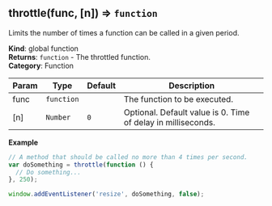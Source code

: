<a name="throttle"></a>

## throttle(func, [n]) ⇒ <code>function</code>
Limits the number of times a function can be called in a given period.

**Kind**: global function  
**Returns**: <code>function</code> - The throttled function.  
**Category**: Function  

| Param | Type | Default | Description |
| --- | --- | --- | --- |
| func | <code>function</code> |  | The function to be executed. |
| [n] | <code>Number</code> | <code>0</code> | Optional. Default value is 0. Time of delay in milliseconds. |

**Example**  
```js
// A method that should be called no more than 4 times per second.
var doSomething = throttle(function () {
  // Do something...
}, 250);

window.addEventListener('resize', doSomething, false);
```
